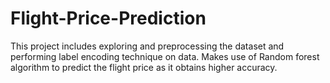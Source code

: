 # Flight-Price-Prediction 
This project includes exploring and preprocessing the dataset and performing label encoding technique on data. Makes use of Random forest algorithm to predict the flight price as it obtains higher accuracy.
